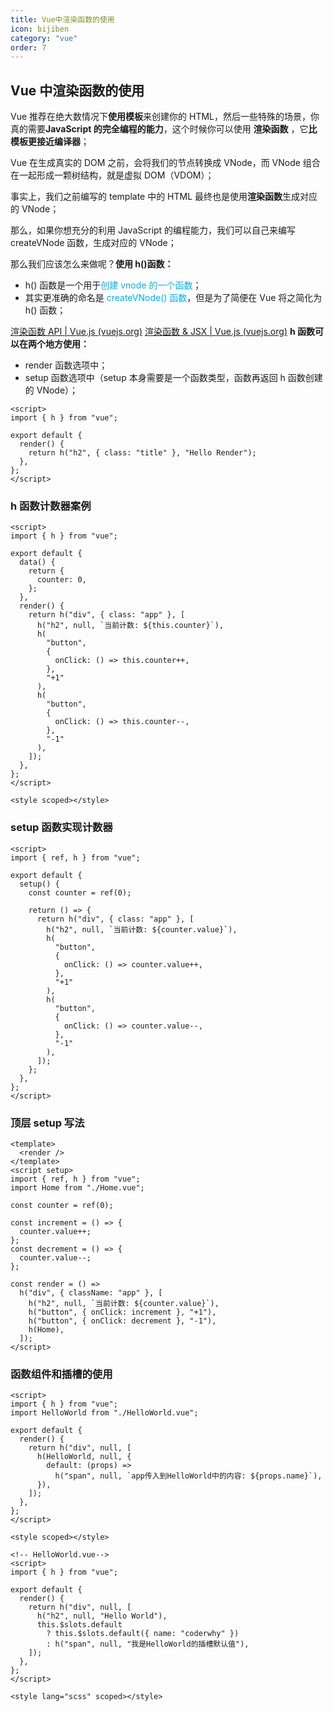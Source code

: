 ```yaml
---
title: Vue中渲染函数的使用
icon: bijiben
category: "vue"
order: 7
---
```


## Vue 中渲染函数的使用

Vue 推荐在绝大数情况下**使用模板**来创建你的 HTML，然后一些特殊的场景，你真的需要**JavaScript 的完全编程的能力**，这个时候你可以使用 **渲染函数** ，它**比模板更接近编译器**；

Vue 在生成真实的 DOM 之前，会将我们的节点转换成 VNode，而 VNode 组合在一起形成一颗树结构，就是虚拟 DOM（VDOM）；

事实上，我们之前编写的 template 中的 HTML 最终也是使用**渲染函数**生成对应的 VNode；

那么，如果你想充分的利用 JavaScript 的编程能力，我们可以自己来编写 createVNode 函数，生成对应的 VNode；

那么我们应该怎么来做呢？**使用 h()函数：**

- h() 函数是一个用于<span style="color:#00b0f0">创建 vnode 的一个函数</span>；
- 其实更准确的命名是 <span style="color:#00b0f0">createVNode() 函数</span>，但是为了简便在 Vue 将之简化为 h() 函数；

[渲染函数 API | Vue.js (vuejs.org)](https://cn.vuejs.org/api/render-function.html)
[渲染函数 & JSX | Vue.js (vuejs.org)](https://cn.vuejs.org/guide/extras/render-function.html#creating-vnodes)
**h 函数可以在两个地方使用：**

- render 函数选项中；
- setup 函数选项中（setup 本身需要是一个函数类型，函数再返回 h 函数创建的 VNode）；

```vue
<script>
import { h } from "vue";

export default {
  render() {
    return h("h2", { class: "title" }, "Hello Render");
  },
};
</script>
```

### h 函数计数器案例

```vue
<script>
import { h } from "vue";

export default {
  data() {
    return {
      counter: 0,
    };
  },
  render() {
    return h("div", { class: "app" }, [
      h("h2", null, `当前计数: ${this.counter}`),
      h(
        "button",
        {
          onClick: () => this.counter++,
        },
        "+1"
      ),
      h(
        "button",
        {
          onClick: () => this.counter--,
        },
        "-1"
      ),
    ]);
  },
};
</script>

<style scoped></style>
```

### setup 函数实现计数器

```vue
<script>
import { ref, h } from "vue";

export default {
  setup() {
    const counter = ref(0);

    return () => {
      return h("div", { class: "app" }, [
        h("h2", null, `当前计数: ${counter.value}`),
        h(
          "button",
          {
            onClick: () => counter.value++,
          },
          "+1"
        ),
        h(
          "button",
          {
            onClick: () => counter.value--,
          },
          "-1"
        ),
      ]);
    };
  },
};
</script>
```

### 顶层 setup 写法

```vue
<template>
  <render />
</template>
<script setup>
import { ref, h } from "vue";
import Home from "./Home.vue";

const counter = ref(0);

const increment = () => {
  counter.value++;
};
const decrement = () => {
  counter.value--;
};

const render = () =>
  h("div", { className: "app" }, [
    h("h2", null, `当前计数: ${counter.value}`),
    h("button", { onClick: increment }, "+1"),
    h("button", { onClick: decrement }, "-1"),
    h(Home),
  ]);
</script>
```

### 函数组件和插槽的使用

```vue
<script>
import { h } from "vue";
import HelloWorld from "./HelloWorld.vue";

export default {
  render() {
    return h("div", null, [
      h(HelloWorld, null, {
        default: (props) =>
          h("span", null, `app传入到HelloWorld中的内容: ${props.name}`),
      }),
    ]);
  },
};
</script>

<style scoped></style>
```

```vue
<!-- HelloWorld.vue-->
<script>
import { h } from "vue";

export default {
  render() {
    return h("div", null, [
      h("h2", null, "Hello World"),
      this.$slots.default
        ? this.$slots.default({ name: "coderwhy" })
        : h("span", null, "我是HelloWorld的插槽默认值"),
    ]);
  },
};
</script>

<style lang="scss" scoped></style>
```
